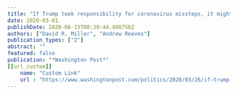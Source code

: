 ```yaml
---
title: "If Trump took responsibility for coronavirus missteps, it might actually help him"
date: 2020-03-01
publishDate: 2020-06-15T00:39:44.400756Z
authors: ["David R. Miller", "Andrew Reeves"]
publication_types: ["2"]
abstract: ""
featured: false
publication: "*Washington Post*"
[[url_custom]]
    name: "Custom Link"
    url : "https://www.washingtonpost.com/politics/2020/03/26/if-trump-took-responsibility-coronavirus-missteps-it-might-actually-help-him/"
---
```


